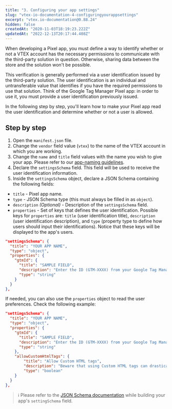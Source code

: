 ```yaml
---
title: "3. Configuring your app settings"
slug: "vtex-io-documentation-4-configuringyourappsettings"
excerpt: "vtex.io-documentation@0.88.24"
hidden: false
createdAt: "2020-11-03T18:19:23.222Z"
updatedAt: "2022-12-13T20:17:44.408Z"
---
```

When developing a Pixel app, you must define a way to identify whether or not a VTEX account has the necessary permissions to communicate with the third-party solution in question. Otherwise, sharing data between the store and the solution won't be possible.

This verification is generally performed via a user identification issued by the third-party solution. The user identification is an individual and untransferable value that identifies if you have the required permissions to use that solution. Think of the Google Tag Manager Pixel app: in order to use it, you must provide a user identification previously issued.

In the following step by step, you'll learn how to make your Pixel app read the user identification and determine whether or not a user is allowed.

## Step by step

1. Open the `manifest.json` file.
2. Change the  `vendor` field value (`vtex`) to the name of the VTEX account in which you are working.
3. Change the `name` and `title` field values with the name you wish to give your app. Please refer to our [app-naming guidelines](https://developers.vtex.com/vtex-developer-docs/docs/vtex-io-documentation-filling-the-application-form-for-development/#guidelines).
4. Declare the `settingsSchema` field. This field will be used to receive the user identification information.
5. Inside the `settingsSchema` object, declare a JSON Schema containing the following fields:

- `title` - Pixel app name.
- `type` - JSON Schema type (this must always be filled in as `object`).
- `description` *(Optional)*  - Description of the `settingsSchema` field.
- `properties` - Set of keys that defines the user identification. Possible keys for `properties` are: `title` (user identification title), `description` (user identification description), and `type` (property type to define how users should input their identifications). Notice that these keys will be displayed to the app's users.

```json
"settingsSchema": {
  "title": "YOUR APP NAME",
  "type": "object",
  "properties": {
    "gtmId": {
      "title": "SAMPLE FIELD",
      "description": "Enter the ID (GTM-XXXX) from your Google Tag Manager",
      "type": "string"
    }
  }
},
```

If needed, you can also use the `properties` object to read the user preferences. Check the following example:

```json
"settingsSchema": {
  "title": "YOUR APP NAME",
  "type": "object",
  "properties": {
    "gtmId": {
      "title": "SAMPLE FIELD",
      "description": "Enter the ID (GTM-XXXX) from your Google Tag Manager",
      "type": "string"
    },
    "allowCustomHtmlTags": {
        "title": "Allow Custom HTML tags",
        "description": "Beware that using Custom HTML tags can drastically impact the store's performance",
        "type": "boolean"
    }
  }
},
```

> ℹ️ Please refer to the [JSON Schema documentation](http://json-schema.org/understanding-json-schema/) while building your app's `settingSchema` field.
